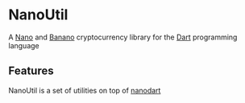 # NanoUtil

A [Nano](https://nano.org) and [Banano](https://banano.cc) cryptocurrency library for the [Dart](https://dart.dev) programming language

## Features

NanoUtil is a set of utilities on top of [nanodart](https://github.com/appditto/nanodart)
